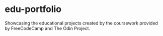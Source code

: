 # edu-portfolio
Showcasing the educational projects created by the coursework provided by FreeCodeCamp and The Odin Project.
